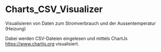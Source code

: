 # Charts_CSV_Visualizer
Visualisieren von Daten zum Stromverbrauch und der Aussentemperatur (Heizung)

Dabei werden CSV-Dateien eingelesen und mittels ChartJs https://www.chartjs.org visualisiert.
